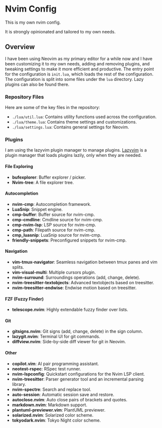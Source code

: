 # Nvim Config

This is my own nvim config.

It is strongly opinionated and tailored to my own needs.
    
## Overview

I have been using Neovim as my primary editor for a while now and I have been customizing it to my own needs, adding and removing plugins, and tweaking settings to make it more efficient and productive.
The entry point for the configuration is `init.lua`, which loads the rest of the configuration. The configuration is split into some files under the `lua` directory. Lazy plugins can also be found there.

### Repository Files

Here are some of the key files in the repository:

- `./lua/util.lua`: Contains utility functions used across the configuration.
- `./lua/theme.lua`: Contains theme settings and customizations.
- `./lua/settings.lua`: Contains general settings for Neovim.

### Plugins

I am using the lazyvim plugin manager to manage plugins.
[Lazyvim](https://github.com/folke/lazy.nvim) is a plugin manager that loads plugins lazily, only when they are needed.


#### File Exploring
- **bufexplorer**: Buffer explorer / picker.
- **Nvim-tree**: A file explorer tree.

#### Autocompletion
- **nvim-cmp**: Autocompletion framework.
- **LuaSnip**: Snippet engine.
- **cmp-buffer**: Buffer source for nvim-cmp.
- **cmp-cmdline**: Cmdline source for nvim-cmp.
- **cmp-nvim-lsp**: LSP source for nvim-cmp.
- **cmp-path**: Filepath source for nvim-cmp.
- **cmp_luasnip**: LuaSnip source for nvim-cmp.
- **friendly-snippets**: Preconfigured snippets for nvim-cmp.

#### Navigation
- **vim-tmux-navigator**: Seamless navigation between tmux panes and vim splits.
- **vim-visual-multi**: Multiple cursors plugin.
- **nvim-surround**: Surroundings operations (add, change, delete).
- **nvim-treesitter-textobjects**: Advanced textobjects based on treesitter.
- **nvim-treesitter-endwise**: Endwise motion based on treesitter.

#### FZF (Fuzzy Finder)
- **telescope.nvim**: Highly extendable fuzzy finder over lists.

#### Git
- **gitsigns.nvim**: Git signs (add, change, delete) in the sign column.
- **lazygit.nvim**: Terminal UI for git commands.
- **diffview.nvim**: Side-by-side diff viewer for git in Neovim.

#### Other
- **copilot.vim**: AI pair programming assistant.
- **neotest-rspec**: RSpec test runner.
- **nvim-lspconfig**: Quickstart configurations for the Nvim LSP client.
- **nvim-treesitter**: Parser generator tool and an incremental parsing library.
- **nvim-spectre**: Search and replace tool.
- **auto-session**: Automatic session save and restore.
- **autoclose.nvim**: Auto close pairs of brackets and quotes.
- **markdown.nvim**: Markdown support.
- **plantuml-previewer.vim**: PlantUML previewer.
- **solarized.nvim**: Solarized color scheme.
- **tokyodark.nvim**: Tokyo Night color scheme.


